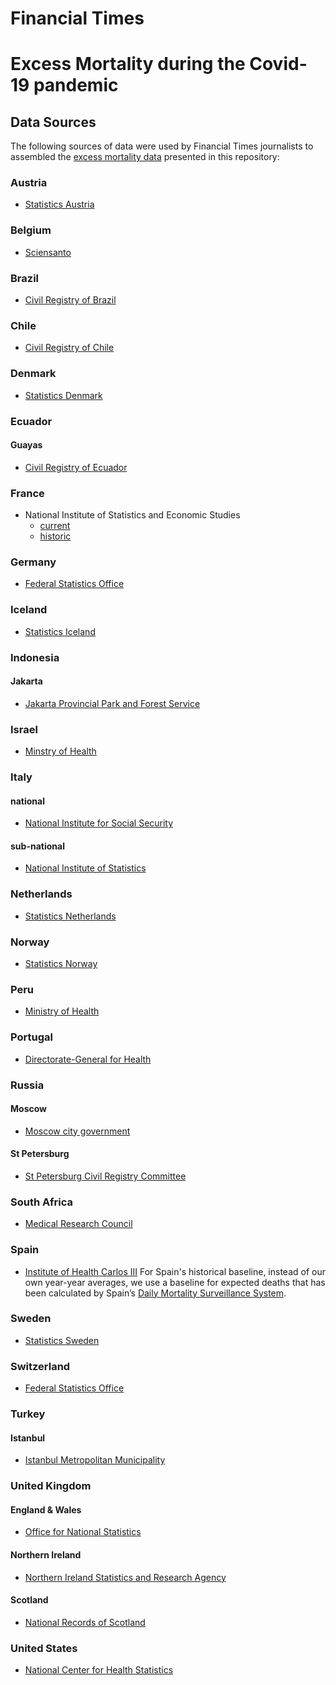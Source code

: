 # Financial Times
# Excess Mortality during the Covid-19 pandemic
## Data Sources

The following sources of data were used by Financial Times journalists to assembled the [excess mortality data](README.md) presented in this repository:

### Austria
* [Statistics Austria](http://www.statistik.at/web_de/statistiken/menschen_und_gesellschaft/bevoelkerung/gestorbene/index.html)

### Belgium
* [Sciensanto](https://covid-19.sciensano.be/fr/covid-19-situation-epidemiologique)

### Brazil
* [Civil Registry of Brazil](https://transparencia.registrocivil.org.br/registros)

### Chile
 * [Civil Registry of Chile](https://github.com/MinCiencia/Datos-COVID19/tree/master/output/producto32)

### Denmark
 * [Statistics Denmark](https://m.statbank.dk/TableInfo/DODC2)

### Ecuador
#### Guayas
* [Civil Registry of Ecuador](https://www.registrocivil.gob.ec/cifras/)

### France
* National Institute of Statistics and Economic Studies
	* [current](https://insee.fr/fr/information/4470857)
	* [historic](https://www.insee.fr/fr/statistiques/4204054?sommaire=4204068#consulter-sommaire)

### Germany
* [Federal Statistics Office](https://www.destatis.de/DE/Themen/Gesellschaft-Umwelt/Bevoelkerung/Sterbefaelle-Lebenserwartung/sterbefallzahlen.html)

### Iceland
* [Statistics Iceland](https://hagstofa.is/utgafur/tilraunatolfraedi/danir-tt/)

### Indonesia
#### Jakarta
* [Jakarta Provincial Park and Forest Service](https://pertamananpemakaman.jakarta.go.id/v813/t1p1/csv-data25.csv/YXNzZXRzL2RhdGEvY3N2LXBlbWFrYW1hbi8-)

### Israel
* [Minstry of Health](https://www.health.gov.il/UnitsOffice/HD/PH/epidemiology/Pages/epidemiology_report.aspx?WPID=WPQ7&PN=6)

### Italy
#### national
* [National Institute for Social Security](https://www.inps.it/docallegatiNP/Mig/Dati_analisi_bilanci/Nota_CGSA_mortal_Covid19_def.pdf)  
#### sub-national
* [National Institute of Statistics](https://www.istat.it/en/archivio/240106)                                                                            
### Netherlands
* [Statistics Netherlands](https://opendata.cbs.nl/statline/#/CBS/nl/dataset/70895ned/table?ts=1585918931535)

### Norway
* [Statistics Norway](https://www.ssb.no/statbank/table/07995/)

### Peru
* [Ministry of Health](https://cloud.minsa.gob.pe/s/BGCKJBWKELW8nDi/download?path=%2F&files=Carga_Tableau_12052020.xlsx&downloadStartSecret=ieif5k3ymp)

### Portugal
* [Directorate-General for Health](https://evm.min-saude.pt/)                                                                                          
### Russia
#### Moscow
* [Moscow city government](https://data.mos.ru/opendata/7704111479-dinamika-registratsii-aktov-grajdanskogo-sostoyaniya?pageNumber=1&versionNumber=3&releaseNumber=42)
#### St Petersburg
* [St Petersburg Civil Registry Committee](http://kzags.gov.spb.ru/statistics/#3)
  
### South Africa 
* [Medical Research Council](https://www.samrc.ac.za/reports/report-weekly-deaths-south-africa)

### Spain
* [Institute of Health Carlos III](https://momo.isciii.es/public/momo/dashboard/momo_dashboard.html#datos)
For Spain's historical baseline, instead of our own year-year averages, we use a baseline for expected deaths that has been calculated by Spain’s [Daily Mortality Surveillance System](https://momo.isciii.es/public/momo/dashboard/momo_dashboard.html#datos).

### Sweden
* [Statistics Sweden](https://www.scb.se/om-scb/nyheter-och-pressmeddelanden/scb-publicerar-preliminar-statistik-over-doda-i-sverige/)

### Switzerland
* [Federal Statistics Office](https://www.bfs.admin.ch/bfs/en/home/statistics/health/state-health/mortality-causes-death.html)

### Turkey
#### Istanbul
* [Istanbul Metropolitan Municipality](https://www.turkiye.gov.tr/istanbul-buyuksehir-belediyesi-vefat-sorgulama)

### United Kingdom
#### England & Wales
* [Office for National Statistics](https://www.ons.gov.uk/peoplepopulationandcommunity/birthsdeathsandmarriages/deaths/datasets/weeklyprovisionalfiguresondeathsregisteredinenglandandwales)
#### Northern Ireland
* [Northern Ireland Statistics and Research Agency](https://www.nisra.gov.uk/publications/weekly-deaths)
#### Scotland
* [National Records of Scotland](https://www.nrscotland.gov.uk/statistics-and-data/statistics/statistics-by-theme/vital-events/general-publications/weekly-and-monthly-data-on-births-and-deaths/deaths-involving-coronavirus-covid-19-in-scotland)

### United States
* [National Center for Health Statistics](https://gis.cdc.gov/grasp/fluview/mortality.html)
